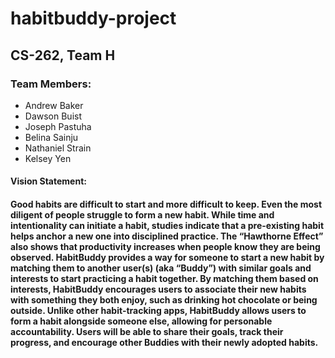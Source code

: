 # habitbuddy-project
## CS-262, Team H
### Team Members:
  * Andrew Baker
  * Dawson Buist
  * Joseph Pastuha
  * Belina Sainju
  * Nathaniel Strain
  * Kelsey Yen
  
#### Vision Statement:  
#### Good habits are difficult to start and more difficult to keep. Even the most diligent of people struggle to form a new habit. While time and intentionality can initiate a habit, studies indicate that a pre-existing habit helps anchor a new one into disciplined practice. The “Hawthorne Effect” also shows that productivity increases when people know they are being observed. HabitBuddy provides a way for someone to start a new habit by matching them to another user(s) (aka “Buddy”) with similar goals and interests to start practicing a habit together. By matching them based on interests, HabitBuddy encourages users to associate their new habits with something they both enjoy, such as drinking hot chocolate or being outside. Unlike other habit-tracking apps, HabitBuddy allows users to form a habit alongside someone else, allowing for personable accountability. Users will be able to share their goals, track their progress, and encourage other Buddies with their newly adopted habits. 
